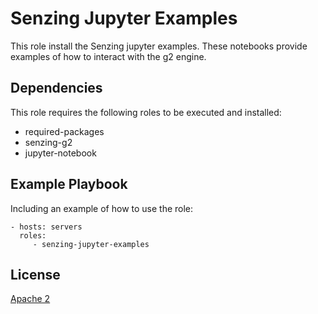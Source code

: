 Senzing Jupyter Examples
=========

This role install the Senzing jupyter examples. These notebooks provide examples of how to interact with the g2 engine.

Dependencies
------------

This role requires the following roles to be executed and installed:

- required-packages
- senzing-g2
- jupyter-notebook

Example Playbook
----------------

Including an example of how to use the role:

```ansible
- hosts: servers
  roles:
     - senzing-jupyter-examples
```

License
-------

[Apache 2](../../../LICENSE)
